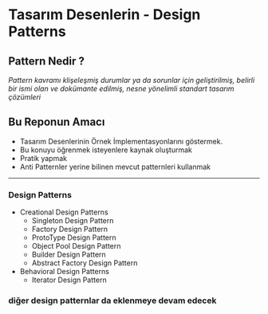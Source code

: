 # Tasarım Desenlerin - Design Patterns

## Pattern Nedir ?
*Pattern kavramı klişeleşmiş durumlar ya da sorunlar için geliştirilmiş, belirli bir ismi olan ve dokümante edilmiş,
nesne yönelimli standart tasarım çözümleri*

## Bu Reponun Amacı
- Tasarım Desenlerinin Örnek İmplementasyonlarını göstermek. 
- Bu konuyu öğrenmek isteyenlere kaynak oluşturmak
- Pratik yapmak
- Anti Patternler yerine bilinen mevcut patternleri  kullanmak

------------------------------------------

### Design Patterns
- Creational Design Patterns
    * Singleton Design Pattern
    * Factory Design Pattern
    * ProtoType Design Pattern
    * Object Pool Design Pattern
    * Builder Design Pattern
    * Abstract Factory Design Pattern
- Behavioral Design Patterns
   * Iterator Design Pattern




### diğer design patternlar da eklenmeye devam edecek ###
